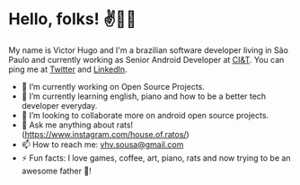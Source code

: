 # Hello, folks! ✌️👨‍💻

My name is Victor Hugo and I'm a brazilian software developer living in São Paulo and currently working as Senior Android Developer at [CI&T](https://ciandt.com/). You can ping me at [Twitter](https://twitter.com/VictorHVS_) and [LinkedIn](https://www.linkedin.com/in/victorhvs/).

- 🔭 I’m currently working on Open Source Projects.
- 🌱 I’m currently learning english, piano and how to be a better tech developer everyday.
- 👯 I’m looking to collaborate more on android open source projects.
- 💬 Ask me anything about rats! (https://www.instagram.com/house.of.ratos/)
- 📫 How to reach me: vhv.sousa@gmail.com
- ⚡ Fun facts: I love games, coffee, art, piano, rats and now trying to be an awesome father 👶!
